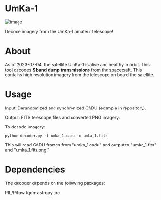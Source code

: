 # UmKa-1

![image](https://github.com/radio-satellites/UmKa-1/assets/114111180/77ef81cb-d1b1-4e73-bd43-7766c514a6f6)

Decode imagery from the UmKa-1 amateur telescope!

# About

As of 2023-07-04, the satellite UmKa-1 is alive and healthy in orbit. This tool decodes **S band dump transmissions** from the spacecraft. This contains high resolution imagery from the telescope on board the satellite. 

# Usage

Input: Derandomized and synchronized CADU (example in repository). 

Output: FITS telescope files and converted PNG imagery. 

To decode imagery:

```
python decoder.py -f umka_1.cadu -o umka_1.fits
```

This will read CADU frames from "umka_1.cadu" and output to "umka_1.fits" and "umka_1.fits.png."

# Dependencies

The decoder depends on the following packages:

PIL/Pillow
tqdm
astropy
crc
